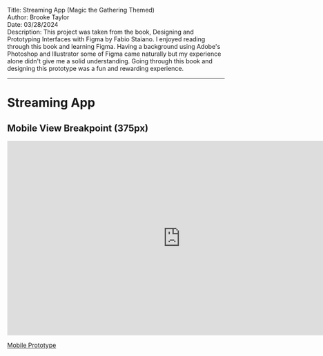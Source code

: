 Title: Streaming App (Magic the Gathering Themed)  
Author: Brooke Taylor  
Date: 03/28/2024  
Description: This project was taken from the book, Designing and Prototyping Interfaces with Figma by Fabio Staiano. I enjoyed reading through this book and learning Figma. Having a background using Adobe's Photoshop and Illustrator some of Figma came naturally but my experience alone didn't give me a solid understanding. Going through this book and designing this prototype was a fun and rewarding experience. 

---

# Streaming App

## Mobile View Breakpoint (375px)

<iframe style="border: 1px solid rgba(0, 0, 0, 0.1);" width="800" height="450" src="https://www.figma.com/embed?embed_host=share&url=https%3A%2F%2Fwww.figma.com%2Ffile%2FVzwMM2EeoLnRnAGtwtax8p%2FStreaming-App%3Ftype%3Ddesign%26node-id%3D0%253A1%26mode%3Ddesign%26t%3DV0nj1cDlaSwQ7ZJ1-1" allowfullscreen></iframe>

[Mobile Prototype](https://www.figma.com/proto/VzwMM2EeoLnRnAGtwtax8p/Streaming-App?type=design&node-id=1-2&t=V0nj1cDlaSwQ7ZJ1-0&scaling=scale-down&page-id=0%3A1&starting-point-node-id=1%3A2)

